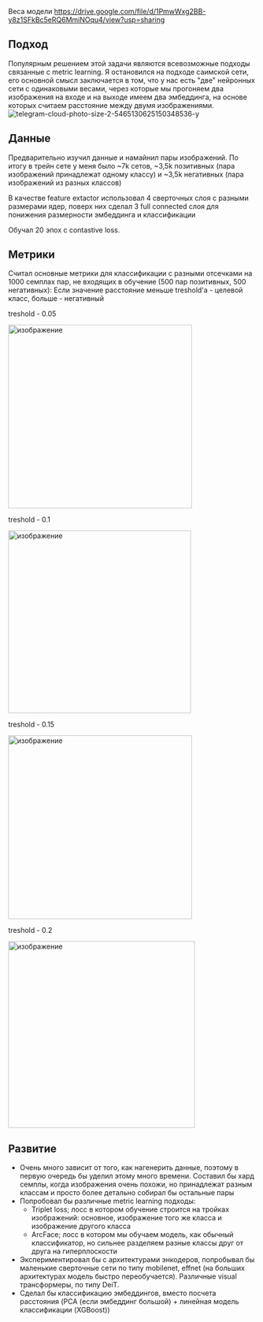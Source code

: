 Веса модели https://drive.google.com/file/d/1PmwWxg2BB-y8z1SFkBc5eRQ6MmiNOqu4/view?usp=sharing
## Подход

Популярным решением этой задачи являются всевозможные подходы связанные с metric learning. Я остановился на подходе саимской сети, его основной смысл заключается в том, что у нас есть "две" нейронных сети с одинаковыми весами, через которые мы прогоняем два изображения на входе и на выходе имеем два эмбеддинга, на основе которых считаем расстояние между двумя изображениями.
![telegram-cloud-photo-size-2-5465130625150348536-y](https://github.com/user-attachments/assets/7365e80d-4e3c-44e4-b90e-7d007a275ad0)

## Данные

Предварительно изучил данные и намайнил пары изображений. По итогу в трейн сете у меня было ~7k сетов, ~3,5k позитивных (пара изображений принадлежат одному классу) и ~3,5k негативных (пара изображений из разных классов)

В качестве feature extactor использовал 4 сверточных слоя с разными размерами ядер, поверх них сделал 3 full connected слоя для понижения размерности эмбеддинга и классификации

Обучал 20 эпох с contastive loss.

## Метрики
Считал основные метрики для классификации с разными отсечками на 1000 семплах пар, не входящих в обучение (500 пар позитивных, 500 негативных):
Если значение расстояние меньше treshold'а - целевой класс, больше - негативный

treshold - 0.05

<img width="373" alt="изображение" src="https://github.com/user-attachments/assets/63551500-fd08-4057-9996-47921c3ea0fe">

treshold - 0.1

<img width="371" alt="изображение" src="https://github.com/user-attachments/assets/b84ffdbb-9d0b-4692-b961-6fd9c6e58850">

treshold - 0.15

<img width="373" alt="изображение" src="https://github.com/user-attachments/assets/b71147d7-04f8-41ca-9a19-04ef79c6d687">

treshold - 0.2

<img width="379" alt="изображение" src="https://github.com/user-attachments/assets/fecdc6b5-5849-423a-8848-e05d5ca7a794">


## Развитие
* Очень много зависит от того, как нагенерить данные, поэтому в первую очередь бы уделил этому много времени. Составил бы хард семплы, когда изображения очень похожи, но принадлежат разным классам и просто более детально собирал бы остальные пары
* Попробовал бы различные metric learning подходы:
  * Triplet loss; лосс в котором обучение строится на тройках изображений: основное, изображение того же класса и изображение другого класса
  * ArcFace; лосс в котором мы обучаем модель, как обычный классификатор, но сильнее разделяем разные классы друг от друга на гиперплоскости
* Экспериментировал бы с архитектурами энкодеров, попробывал бы маленькие сверточные сети по типу mobilenet, effnet (на больших архитектурах модель быстро переобучается). Различные  visual трансформеры, по типу DeiT.
* Сделал бы классификацию эмбеддингов, вместо посчета расстояния (PCA (если эмбеддинг большой) + линейная модель классификации (XGBoost)) 
  
